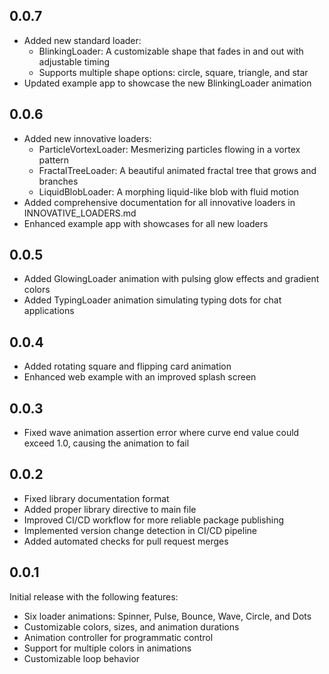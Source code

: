 ## 0.0.7

* Added new standard loader:
  * BlinkingLoader: A customizable shape that fades in and out with adjustable timing
  * Supports multiple shape options: circle, square, triangle, and star
* Updated example app to showcase the new BlinkingLoader animation

## 0.0.6

* Added new innovative loaders:
  * ParticleVortexLoader: Mesmerizing particles flowing in a vortex pattern
  * FractalTreeLoader: A beautiful animated fractal tree that grows and branches
  * LiquidBlobLoader: A morphing liquid-like blob with fluid motion
* Added comprehensive documentation for all innovative loaders in INNOVATIVE_LOADERS.md
* Enhanced example app with showcases for all new loaders

## 0.0.5

* Added GlowingLoader animation with pulsing glow effects and gradient colors
* Added TypingLoader animation simulating typing dots for chat applications 

## 0.0.4

* Added rotating square and flipping card animation
* Enhanced web example with an improved splash screen

## 0.0.3

* Fixed wave animation assertion error where curve end value could exceed 1.0, causing the animation to fail

## 0.0.2

* Fixed library documentation format
* Added proper library directive to main file
* Improved CI/CD workflow for more reliable package publishing
* Implemented version change detection in CI/CD pipeline
* Added automated checks for pull request merges

## 0.0.1

Initial release with the following features:
* Six loader animations: Spinner, Pulse, Bounce, Wave, Circle, and Dots
* Customizable colors, sizes, and animation durations
* Animation controller for programmatic control
* Support for multiple colors in animations
* Customizable loop behavior
